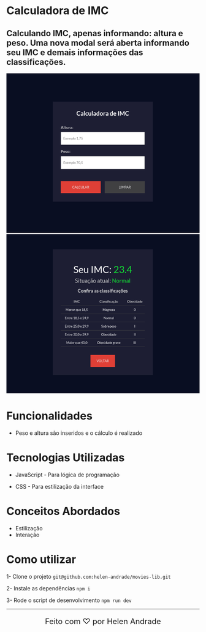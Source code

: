 # Calculadora de IMC

## Calculando IMC, apenas informando: altura e peso. Uma nova modal será aberta informando seu IMC e demais informações das classificações.

<div align="center">
  <img src="assets/11.png" alt="Imagem 1 do projeto">
  <img src="assets/12.png" alt="Imagem 2 do projeto">
</div>

# Funcionalidades

* Peso e altura são inseridos e o cálculo é realizado

# Tecnologias Utilizadas

* JavaScript - Para lógica de programação  

* CSS - Para estilização da interface

# Conceitos Abordados

* Estilização
* Interação 

# Como utilizar

1- Clone o projeto
`git@github.com:helen-andrade/movies-lib.git`

2- Instale as dependências
`npm i`

3- Rode o script de desenvolvimento
`npm run dev`

---

<div align="center">
    <p style="font-size: 20px;">Feito com ♡ por Helen Andrade</p>
</div>
